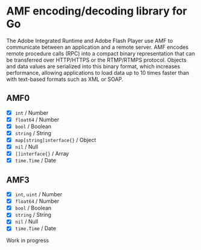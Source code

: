 # AMF encoding/decoding library for Go

The Adobe Integrated Runtime and Adobe Flash Player use AMF to communicate between an application and a remote server. AMF encodes remote procedure calls (RPC) into a compact binary representation that can be transferred over HTTP/HTTPS or the RTMP/RTMPS protocol. Objects and data values are serialized into this binary format, which increases performance, allowing applications to load data up to 10 times faster than with text-based formats such as XML or SOAP.

## AMF0

 - [x] `int` / Number
 - [x] `float64` / Number
 - [x] `bool` / Boolean
 - [x] `string` / String
 - [x] `map[string]interface{}` / Object
 - [x] `nil` / Null
 - [x] `[]interface{}` / Array
 - [x] `time.Time` / Date

## AMF3

 - [x] `int`, `uint` / Number
 - [x] `float64` / Number
 - [x] `bool` / Boolean
 - [x] `string` / String
 - [x] `nil` / Null
 - [x] `time.Time` / Date

Work in progress
